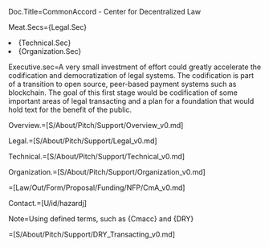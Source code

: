 Doc.Title=CommonAccord - Center for Decentralized Law

Meat.Secs={Legal.Sec}<li>{Technical.Sec}<li>{Organization.Sec}

Executive.sec=A very small investment of effort could greatly accelerate the codification and democratization of legal systems.  The codification is part of a transition to open source, peer-based payment systems such as blockchain.  The goal of this first stage would be codification of some important areas of legal transacting and a plan for a foundation that would hold text for the benefit of the public.

Overview.=[S/About/Pitch/Support/Overview_v0.md]

Legal.=[S/About/Pitch/Support/Legal_v0.md]

Technical.=[S/About/Pitch/Support/Technical_v0.md]

Organization.=[S/About/Pitch/Support/Organization_v0.md]

=[Law/Out/Form/Proposal/Funding/NFP/CmA_v0.md]

Contact.=[U/id/hazardj]

Note=Using defined terms, such as {Cmacc} and {DRY}

=[S/About/Pitch/Support/DRY_Transacting_v0.md]